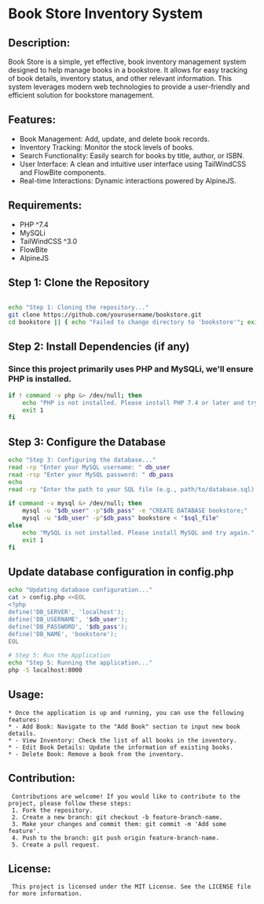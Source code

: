 

# Book Store Inventory System

## Description:
 Book Store is a simple, yet effective, book inventory management system designed to help manage books in a bookstore.
 It allows for easy tracking of book details, inventory status, and other relevant information.
 This system leverages modern web technologies to provide a user-friendly and efficient solution for bookstore management.

## Features:
 - Book Management: Add, update, and delete book records.
 - Inventory Tracking: Monitor the stock levels of books.
 - Search Functionality: Easily search for books by title, author, or ISBN.
 - User Interface: A clean and intuitive user interface using TailWindCSS and FlowBite components.
 - Real-time Interactions: Dynamic interactions powered by AlpineJS.

## Requirements:
 - PHP ^7.4
 - MySQLi
 - TailWindCSS ^3.0
 - FlowBite
 - AlpineJS

## Step 1: Clone the Repository

```bash

echo "Step 1: Cloning the repository..."
git clone https://github.com/yourusername/bookstore.git
cd bookstore || { echo "Failed to change directory to 'bookstore'"; exit 1; }

```

## Step 2: Install Dependencies (if any)
### Since this project primarily uses PHP and MySQLi, we'll ensure PHP is installed.

```bash
if ! command -v php &> /dev/null; then
    echo "PHP is not installed. Please install PHP 7.4 or later and try again."
    exit 1
fi
```

## Step 3: Configure the Database
```bash
echo "Step 3: Configuring the database..."
read -rp "Enter your MySQL username: " db_user
read -rsp "Enter your MySQL password: " db_pass
echo
read -rp "Enter the path to your SQL file (e.g., path/to/database.sql): " sql_file

if command -v mysql &> /dev/null; then
    mysql -u "$db_user" -p"$db_pass" -e "CREATE DATABASE bookstore;"
    mysql -u "$db_user" -p"$db_pass" bookstore < "$sql_file"
else
    echo "MySQL is not installed. Please install MySQL and try again."
    exit 1
fi
```

## Update database configuration in config.php
```bash
echo "Updating database configuration..."
cat > config.php <<EOL
<?php
define('DB_SERVER', 'localhost');
define('DB_USERNAME', '$db_user');
define('DB_PASSWORD', '$db_pass');
define('DB_NAME', 'bookstore');
EOL

# Step 5: Run the Application
echo "Step 5: Running the application..."
php -S localhost:8000
```

## Usage:
    * Once the application is up and running, you can use the following features:
    * - Add Book: Navigate to the "Add Book" section to input new book details.
    * - View Inventory: Check the list of all books in the inventory.
    * - Edit Book Details: Update the information of existing books.
    * - Delete Book: Remove a book from the inventory.

## Contribution:
     Contributions are welcome! If you would like to contribute to the project, please follow these steps:
     1. Fork the repository.
     2. Create a new branch: git checkout -b feature-branch-name.
     3. Make your changes and commit them: git commit -m 'Add some feature'.
     4. Push to the branch: git push origin feature-branch-name.
     5. Create a pull request.

## License:
     This project is licensed under the MIT License. See the LICENSE file for more information.
